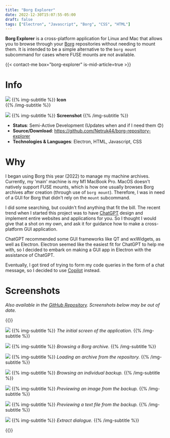 ```yaml
---
title: "Borg Explorer"
date: 2022-12-30T15:07:55-05:00
draft: false
tags: ["Electron", "Javascript", "Borg", "CSS", "HTML"]
---
```


**Borg Explorer** is a cross-platform application for Linux and Mac that allows you to browse through your [Borg](https://borgbackup.readthedocs.io/en/stable/) repositories without needing to mount them. It is intended to be a simple alternative to the `borg mount` subcommand for cases where FUSE mounts are not available.

{{< contact-me box="borg-explorer" is-mid-article=true >}}

# Info
![](./icon.png#center)
{{% img-subtitle %}}
**Icon**  
{{% /img-subtitle %}}

![](./ss1.png#center)
{{% img-subtitle %}}
**Screenshot**
{{% /img-subtitle %}}

* **Status**: Semi-Active Development (Updates when and if I need them 😊)
* **Source/Download**: https://github.com/Netruk44/borg-repository-explorer
* **Technologies & Languages**: Electron, HTML, Javascript, CSS

# Why
I began using Borg this year (2022) to manage my machine archives. Currently, my 'main' machine is my M1 MacBook Pro. MacOS doesn't natively support FUSE mounts, which is how one usually browses Borg archives after creation (through use of `borg mount`). Therefore, I was in need of a GUI for Borg that didn't rely on the `mount` subcommand.

I did some searching, but couldn't find anything that fit the bill. The recent trend when I started this project was to have [ChatGPT](https://chat.openai.com/chat) design and implement entire websites and applications for you. So I thought I would give that a shot on my own, and ask it for guidance how to make a cross-platform GUI application.

ChatGPT recommended some GUI frameworks like QT and wxWidgets, as well as Electron. Electron seemed like the easiest fit for ChatGPT to help me with, so I decided to embark on making a GUI app in Electron with the assistance of ChatGPT.

Eventually, I got tired of trying to form my code queries in the form of a chat message, so I decided to use [Copilot](https://github.com/features/copilot) instead.

# Screenshots
*Also available in the [GitHub Repository](https://github.com/Netruk44/borg-repository-explorer). Screenshots below may be out of date.*

{{<collapse summary="**Version 0.0.4**">}}

![](./ss1.png#center)
{{% img-subtitle %}}
*The initial screen of the application.*
{{% /img-subtitle %}}

![](./ss2.png#center)
{{% img-subtitle %}}
*Browsing a Borg archive.*
{{% /img-subtitle %}}

![](./ss4.png#center)
{{% img-subtitle %}}
*Loading an archive from the repository.*
{{% /img-subtitle %}}

![](./ss3.png#center)
{{% img-subtitle %}}
*Browsing an individual backup.*
{{% /img-subtitle %}}

![](./ss5.png#center)
{{% img-subtitle %}}
*Previewing an image from the backup.*
{{% /img-subtitle %}}

![](./ss7.png#center)
{{% img-subtitle %}}
*Previewing a text file from the backup.*
{{% /img-subtitle %}}

![](./ss6.png#center)
{{% img-subtitle %}}
*Extract dialogue.*
{{% /img-subtitle %}}

{{</collapse>}}